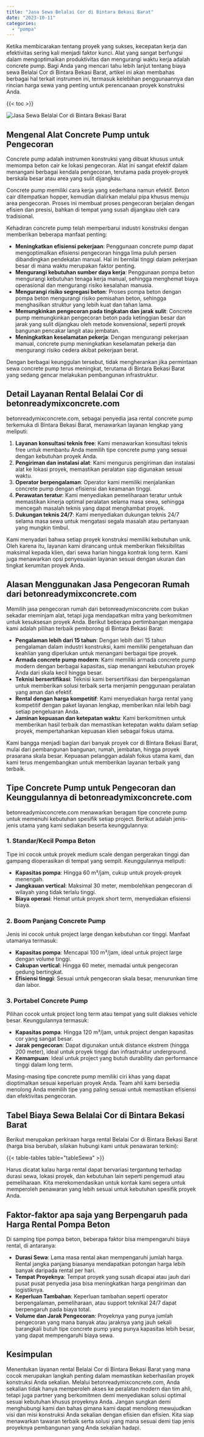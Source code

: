 ```yaml
---
title: "Jasa Sewa Belalai Cor di Bintara Bekasi Barat"
date: "2023-10-11"
categories: 
  - "pompa"
---
```


Ketika membicarakan tentang proyek yang sukses, kecepatan kerja dan efektivitas sering kali menjadi faktor kunci. Alat yang sangat berfungsi dalam mengoptimalkan produktivitas dan mengurangi waktu kerja adalah concrete pump. Bagi Anda yang mencari tahu lebih lanjut tentang biaya sewa Belalai Cor di Bintara Bekasi Barat, artikel ini akan membahas berbagai hal terkait instrumen ini, termasuk kelebihan penggunaannya dan rincian harga sewa yang penting untuk perencanaan proyek konstruksi Anda.

{{< toc >}}

![Jasa Sewa Belalai Cor di Bintara Bekasi Barat](https://betoncor8.github.io/pump/concrete-pump%20(26).png)

## Mengenal Alat Concrete Pump untuk Pengecoran

Concrete pump adalah instrumen konstruksi yang dibuat khusus untuk memompa beton cair ke lokasi pengecoran. Alat ini sangat efektif dalam menangani berbagai kendala pengecoran, terutama pada proyek-proyek berskala besar atau area yang sulit dijangkau.

Concrete pump memiliki cara kerja yang sederhana namun efektif. Beton cair ditempatkan hopper, kemudian dialirkan melalui pipa khusus menuju area pengecoran. Proses ini membuat proses pengecoran berjalan dengan efisien dan presisi, bahkan di tempat yang susah dijangkau oleh cara tradisional.

Kehadiran concrete pump telah memperbarui industri konstruksi dengan memberikan beberapa manfaat penting:

- **Meningkatkan efisiensi pekerjaan**: Penggunaan concrete pump dapat mengoptimalkan efisiensi pengecoran hingga lima puluh persen dibandingkan pendekatan manual. Hal ini bernilai tinggi dalam pekerjaan besar di mana waktu merupakan faktor penting.
- **Mengurangi kebutuhan sumber daya kerja**: Penggunaan pompa beton mengurangi kebutuhan tenaga kerja manual, sehingga menghemat biaya operasional dan mengurangi risiko kesalahan manusia.
- **Mengurangi risiko segregasi beton**: Proses pompa beton dengan pompa beton mengurangi risiko pemisahan beton, sehingga menghasilkan struktur yang lebih kuat dan tahan lama.
- **Memungkinkan pengecoran pada tingkatan dan jarak sulit**: Concrete pump memungkinkan pengecoran beton pada ketinggian besar dan jarak yang sulit dijangkau oleh metode konvensional, seperti proyek bangunan pencakar langit atau jembatan.
- **Meningkatkan keselamatan pekerja**: Dengan mengurangi pekerjaan manual, concrete pump meningkatkan keselamatan pekerja dan mengurangi risiko cedera akibat pekerjaan berat.

Dengan berbagai keunggulan tersebut, tidak mengherankan jika permintaan sewa concrete pump terus meningkat, terutama di Bintara Bekasi Barat yang sedang gencar melakukan pembangunan infrastruktur.

## Detail Layanan Rental Belalai Cor di betonreadymixconcrete.com

betonreadymixconcrete.com, sebagai penyedia jasa rental concrete pump terkemuka di Bintara Bekasi Barat, menawarkan layanan lengkap yang meliputi:

1. **Layanan konsultasi teknis free**: Kami menawarkan konsultasi teknis free untuk membantu Anda memilih tipe concrete pump yang sesuai dengan kebutuhan proyek Anda.
2. **Pengiriman dan instalasi alat**: Kami mengurus pengiriman dan instalasi alat ke lokasi proyek, memastikan peralatan siap digunakan sesuai waktu.
3. **Operator berpengalaman**: Operator kami memiliki menjalankan concrete pump dengan efisiensi dan keamanan tinggi.
4. **Perawatan teratur**: Kami menyediakan pemeliharaan teratur untuk memastikan kinerja optimal peralatan selama masa sewa, sehingga mencegah masalah teknis yang dapat menghambat proyek.
5. **Dukungan teknis 24/7**: Kami menyediakan dukungan teknis 24/7 selama masa sewa untuk mengatasi segala masalah atau pertanyaan yang mungkin timbul.

Kami menyadari bahwa setiap proyek konstruksi memiliki kebutuhan unik. Oleh karena itu, layanan kami dirancang untuk memberikan fleksibilitas maksimal kepada klien, dari sewa harian hingga kontrak long term. Kami juga menawarkan opsi penyesuaian layanan sesuai dengan ukuran dan tingkat kerumitan proyek Anda.

## Alasan Menggunakan Jasa Pengecoran Rumah dari betonreadymixconcrete.com

Memilih jasa pengecoran rumah dari betonreadymixconcrete.com bukan sekadar meminjam alat, tetapi juga mendapatkan mitra yang berkomitmen untuk kesuksesan proyek Anda. Berikut beberapa pertimbangan mengapa kami adalah pilihan terbaik pemborong di Bintara Bekasi Barat:

- **Pengalaman lebih dari 15 tahun**: Dengan lebih dari 15 tahun pengalaman dalam industri konstruksi, kami memiliki pengetahuan dan keahlian yang diperlukan untuk menangani berbagai tipe proyek.
- **Armada concrete pump modern**: Kami memiliki armada concrete pump modern dengan berbagai kapasitas, siap menangani kebutuhan proyek Anda dari skala kecil hingga besar.
- **Teknisi bersertifikasi**: Teknisi kami bersertifikasi dan berpengalaman untuk memberikan solusi terbaik serta menjamin penggunaan peralatan yang aman dan efektif.
- **Rental dengan harga kompetitif**: Kami menyediakan harga rental yang kompetitif dengan paket layanan lengkap, memberikan nilai lebih bagi setiap pengeluaran Anda.
- **Jaminan kepuasan dan ketepatan waktu**: Kami berkomitmen untuk memberikan hasil terbaik dan memastikan ketepatan waktu dalam setiap proyek, mempertahankan kepuasan klien sebagai fokus utama.

Kami bangga menjadi bagian dari banyak proyek cor di Bintara Bekasi Barat, mulai dari pembangunan bangunan, rumah, jembatan, hingga proyek prasarana skala besar. Kepuasan pelanggan adalah fokus utama kami, dan kami terus mengembangkan untuk memberikan layanan terbaik yang terbaik.

## Tipe Concrete Pump untuk Pengecoran dan Keunggulannya di betonreadymixconcrete.com

betonreadymixconcrete.com menawarkan beragam tipe concrete pump untuk memenuhi kebutuhan spesifik setiap project. Berikut adalah jenis-jenis utama yang kami sediakan beserta keunggulannya:

### 1\. Standar/Kecil Pompa Beton

Tipe ini cocok untuk proyek medium scale dengan pergerakan tinggi dan gampang dioperasikan di tempat yang sempit. Keunggulannya meliputi:

- **Kapasitas pompa**: Hingga 60 m³/jam, cukup untuk proyek-proyek menengah.
- **Jangkauan vertical**: Maksimal 30 meter, membolehkan pengecoran di wilayah yang tidak terlalu tinggi.
- **Biaya operasi**: Hemat untuk proyek short term, menyediakan efisiensi biaya.

### 2\. Boom Panjang Concrete Pump

Jenis ini cocok untuk project large dengan kebutuhan cor tinggi. Manfaat utamanya termasuk:

- **Kapasitas pompa**: Mencapai 100 m³/jam, ideal untuk project large dengan volume tinggi.
- **Cakupan vertical**: Hingga 60 meter, memadai untuk pengecoran gedung bertingkat.
- **Efisiensi tinggi**: Sesuai untuk pengecoran skala besar, menurunkan time dan labor.

### 3\. Portabel Concrete Pump

Pilihan cocok untuk project long term atau tempat yang sulit diakses vehicle besar. Keunggulannya termasuk:

- **Kapasitas pompa**: Hingga 120 m³/jam, untuk project dengan kapasitas cor yang sangat besar.
- **Jarak pengecoran**: Dapat digunakan untuk distance ekstrem (hingga 200 meter), ideal untuk proyek tinggi dan infrastruktur underground.
- **Kemampuan**: Ideal untuk project yang butuh durability dan performance tinggi dalam long term.

Masing-masing tipe concrete pump memiliki ciri khas yang dapat dioptimalkan sesuai keperluan proyek Anda. Team ahli kami bersedia menolong Anda memilih tipe yang paling sesuai untuk memastikan efisiensi dan efektivitas pengecoran.

## Tabel Biaya Sewa Belalai Cor di Bintara Bekasi Barat

Berikut merupakan perkiraan harga rental Belalai Cor di Bintara Bekasi Barat (harga bisa berubah, silakan hubungi kami untuk penawaran terkini):

{{< table-tables table="tableSewa" >}}

Harus dicatat kalau harga rental dapat bervariasi tergantung terhadap durasi sewa, lokasi proyek, dan kebutuhan lain seperti pengemudi atau pemeliharaan. Kita merekomendasikan untuk kontak kami segera untuk memperoleh penawaran yang lebih sesuai untuk kebutuhan spesifik proyek Anda.

## Faktor-faktor apa saja yang Berpengaruh pada Harga Rental Pompa Beton

Di samping tipe pompa beton, beberapa faktor bisa mempengaruhi biaya rental, di antaranya:

- **Durasi Sewa**: Lama masa rental akan mempengaruhi jumlah harga. Rental jangka panjang biasanya mendapatkan potongan harga lebih banyak daripada rental per hari.
- **Tempat Proyeknya**: Tempat proyek yang susah dicapai atau jauh dari pusat pusat penyedia jasa bisa meningkatkan harga pengiriman dan logistiknya.
- **Keperluan Tambahan**: Keperluan tambahan seperti operator berpengalaman, pemeliharaan, atau support teknikal 24/7 dapat berpengaruh pada biaya total.
- **Volume dan Jarak Pengecoran**: Proyeknya yang punya jumlah pengecoran yang mana banyak atau jaraknya yang jauh sekali barangkali butuh tipe concrete pump yang punya kapasitas lebih besar, yang dapat mempengaruhi biaya sewa.

## Kesimpulan

Menentukan layanan rental Belalai Cor di Bintara Bekasi Barat yang mana cocok merupakan langkah penting dalam memastikan keberhasilan proyek konstruksi Anda sekalian. Melalui betonreadymixconcrete.com, Anda sekalian tidak hanya memperoleh akses ke peralatan modern dan tim ahli, tetapi juga partner yang berkomitmen demi menyediakan solusi optimal sesuai kebutuhan khusus proyeknya Anda. Jangan sungkan demi menghubungi kami dan bahas gimana kami dapat menolong mewujudkan visi dan misi konstruksi Anda sekalian dengan efisien dan efisien. Kita siap menawarkan tawaran terbaik serta solusi yang mana sesuai demi tiap jenis proyeknya pembangunan yang Anda sekalian hadapi.
